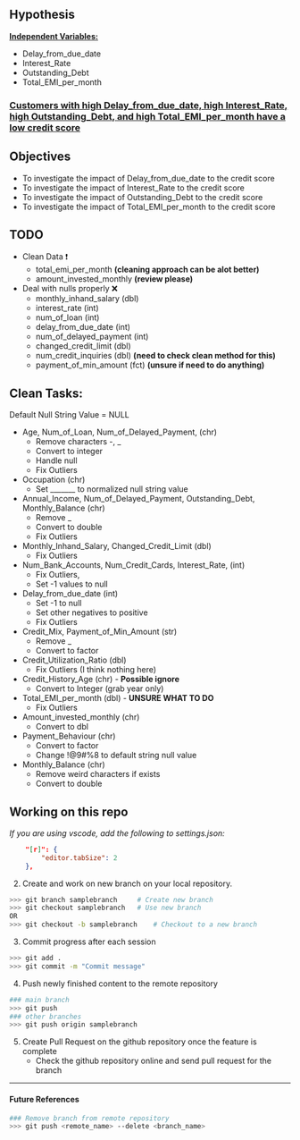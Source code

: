 ## Hypothesis
 <b><u>Independent Variables: </u></b> 
* Delay_from_due_date
* Interest_Rate 
* Outstanding_Debt
* Total_EMI_per_month <br>

 <h3><b><u>Customers with high Delay_from_due_date, high Interest_Rate, high Outstanding_Debt, and high Total_EMI_per_month have a low credit score</u></b></h3>

## Objectives
- To investigate the impact of Delay_from_due_date to the credit score
- To investigate the impact of Interest_Rate to the credit score
- To investigate the impact of Outstanding_Debt to the credit score
- To investigate the impact of Total_EMI_per_month to the credit score

## TODO
- Clean Data ❗
    - total_emi_per_month **(cleaning approach can be alot better)**
    - amount_invested_monthly **(review please)**
- Deal with nulls properly ❌
    - monthly_inhand_salary (dbl)
    - interest_rate (int)
    - num_of_loan (int)
    - delay_from_due_date (int)
    - num_of_delayed_payment (int)
    - changed_credit_limit (dbl)
    - num_credit_inquiries (dbl) **(need to check clean method for this)**
    - payment_of_min_amount (fct) **(unsure if need to do anything)**



## Clean Tasks:
Default Null String Value = NULL
- Age, Num_of_Loan, Num_of_Delayed_Payment, (chr)
    - Remove characters -, _
    - Convert to integer
    - Handle null
    - Fix Outliers
- Occupation (chr)
    - Set _______ to normalized null string value
- Annual_Income, Num_of_Delayed_Payment, Outstanding_Debt, Monthly_Balance (chr)
    - Remove _
    - Convert to double
    - Fix Outliers
- Monthly_Inhand_Salary, Changed_Credit_Limit (dbl)
    - Fix Outliers
- Num_Bank_Accounts, Num_Credit_Cards, Interest_Rate, (int)
    - Fix Outliers, 
    - Set -1 values to null
- Delay_from_due_date (int)
    - Set -1 to null
    - Set other negatives to positive
    - Fix Outliers
- Credit_Mix, Payment_of_Min_Amount (str)
    - Remove _
    - Convert to factor
- Credit_Utilization_Ratio (dbl)
    - Fix Outliers (I think nothing here)
- Credit_History_Age (chr) - **Possible ignore**
    - Convert to Integer (grab year only)
- Total_EMI_per_month (dbl) - **UNSURE WHAT TO DO**
    - Fix Outliers
- Amount_invested_monthly (chr)
    - Convert to dbl
- Payment_Behaviour (chr)
    - Convert to factor
    - Change !@9#%8 to default string null value
- Monthly_Balance (chr)
    - Remove weird characters if exists
    - Convert to double

## Working on this repo

*If you are using vscode, add the following to settings.json:*
```json
    "[r]": {
        "editor.tabSize": 2
    },
``` 

2. Create and work on new branch on your local repository. 
```bash
>>> git branch samplebranch     # Create new branch
>>> git checkout samplebranch   # Use new branch
OR
>>> git checkout -b samplebranch    # Checkout to a new branch
```

3. Commit progress after each session
```bash
>>> git add .
>>> git commit -m "Commit message"
```

4. Push newly finished content to the remote repository
```bash
### main branch
>>> git push
### other branches
>>> git push origin samplebranch
```

5. Create Pull Request on the github repository once the feature is complete
    - Check the github repository online and send pull request for the branch
---

#### **Future References**
```bash
### Remove branch from remote repository
>>> git push <remote_name> --delete <branch_name>
```
